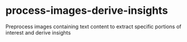 # process-images-derive-insights
Preprocess images containing text content to extract specific portions of interest and derive insights
